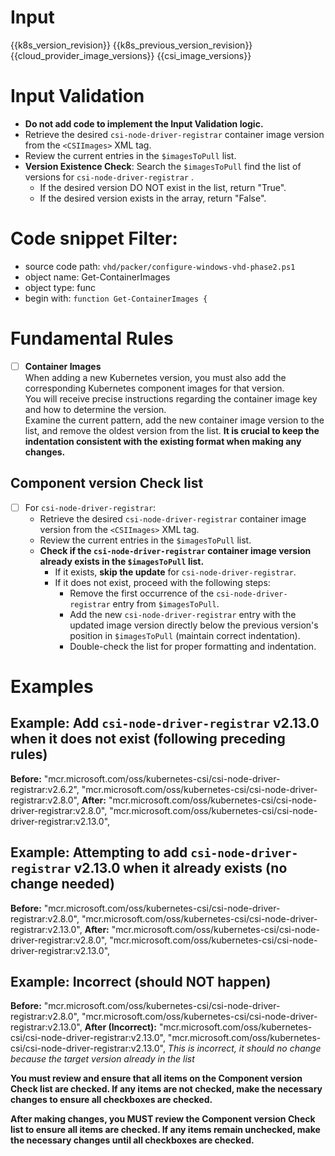 # Input 
<KubernetesVersion>{{k8s_version_revision}}</KubernetesVersion>
<KubernetesPreviousVersion>{{k8s_previous_version_revision}}</KubernetesPreviousVersion>
<AzureCloudManagerImages>{{cloud_provider_image_versions}}</AzureCloudManagerImages>
<CSIImages>{{csi_image_versions}}</CSIImages>

# Input Validation
  - **Do not add code to implement the Input Validation logic.**
  - Retrieve the desired `csi-node-driver-registrar` container image version from the `<CSIImages>` XML tag.
  - Review the current entries in the `$imagesToPull` list.
  - **Version Existence Check**: Search the `$imagesToPull` find the list of versions for `csi-node-driver-registrar` . 
    - If the desired version DO NOT exist in the list, return "True".
    - If the desired version exists in the array, return "False". 
    
# Code snippet Filter:
  - source code path: `vhd/packer/configure-windows-vhd-phase2.ps1`
  - object name: Get-ContainerImages
  - object type: func
  - begin with: `function Get-ContainerImages {`

# Fundamental Rules

- [ ] **Container Images**  
      When adding a new Kubernetes version, you must also add the corresponding Kubernetes component images for that version.  
      You will receive precise instructions regarding the container image key and how to determine the version.  
      Examine the current pattern, add the new container image version to the list, and remove the oldest version from the list.
      **It is crucial to keep the indentation consistent with the existing format when making any changes.**

## Component version Check list

- [ ] For `csi-node-driver-registrar`:
	- Retrieve the desired  `csi-node-driver-registrar` container image version from the `<CSIImages>` XML tag.
	- Review the current entries in the `$imagesToPull` list.
	- **Check if the `csi-node-driver-registrar` container image version already exists in the `$imagesToPull` list.**
		- If it exists, **skip the update** for `csi-node-driver-registrar`.
		- If it does not exist, proceed with the following steps:
			- Remove the first occurrence of the `csi-node-driver-registrar` entry from `$imagesToPull`.
			- Add the new `csi-node-driver-registrar` entry with the updated image version directly below the previous version's position in `$imagesToPull` (maintain correct indentation).
			- Double-check the list for proper formatting and indentation.

# Examples
## **Example: Add `csi-node-driver-registrar` v2.13.0 when it does not exist (following preceding rules)**

**Before:**
        "mcr.microsoft.com/oss/kubernetes-csi/csi-node-driver-registrar:v2.6.2",
        "mcr.microsoft.com/oss/kubernetes-csi/csi-node-driver-registrar:v2.8.0",
**After:**
        "mcr.microsoft.com/oss/kubernetes-csi/csi-node-driver-registrar:v2.8.0",
        "mcr.microsoft.com/oss/kubernetes-csi/csi-node-driver-registrar:v2.13.0",

## **Example: Attempting to add `csi-node-driver-registrar` v2.13.0 when it already exists (no change needed)**

**Before:**
        "mcr.microsoft.com/oss/kubernetes-csi/csi-node-driver-registrar:v2.8.0",
        "mcr.microsoft.com/oss/kubernetes-csi/csi-node-driver-registrar:v2.13.0",
**After:**
        "mcr.microsoft.com/oss/kubernetes-csi/csi-node-driver-registrar:v2.8.0",
        "mcr.microsoft.com/oss/kubernetes-csi/csi-node-driver-registrar:v2.13.0",

## **Example: Incorrect (should NOT happen)**

**Before:**
        "mcr.microsoft.com/oss/kubernetes-csi/csi-node-driver-registrar:v2.8.0",
        "mcr.microsoft.com/oss/kubernetes-csi/csi-node-driver-registrar:v2.13.0",
**After (Incorrect):**
        "mcr.microsoft.com/oss/kubernetes-csi/csi-node-driver-registrar:v2.13.0",
        "mcr.microsoft.com/oss/kubernetes-csi/csi-node-driver-registrar:v2.13.0",
*This is incorrect, it should no change because the target version already in the list*

**You must review and ensure that all items on the **Component version Check list** are checked. If any items are not checked, make the necessary changes to ensure all checkboxes are checked.**


**After making changes, you MUST review the **Component version Check list** to ensure all items are checked. If any items remain unchecked, make the necessary changes until all checkboxes are checked.**

